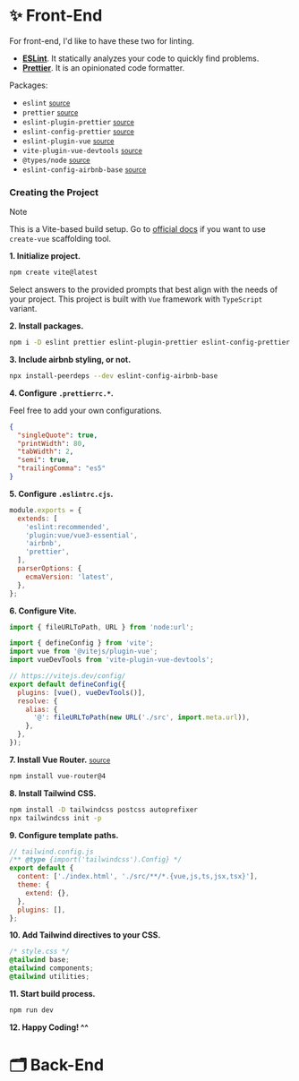 # ✨ Front-End

For front-end, I'd like to have these two for linting.

- **[ESLint](https://eslint.org/)**. It statically analyzes your code to quickly find problems.
- **[Prettier](https://prettier.io/)**. It is an opinionated code formatter.

Packages:

- `eslint` <small>[source](https://www.npmjs.com/package/eslint)</small>
- `prettier` <small>[source](https://www.npmjs.com/package/prettier)</small>
- `eslint-plugin-prettier` <small>[source](https://www.npmjs.com/package/eslint-plugin-prettier)</small>
- `eslint-config-prettier` <small>[source](https://www.npmjs.com/package/eslint-plugin-prettier)</small>
- `eslint-plugin-vue` <small>[source](https://eslint.vuejs.org/user-guide/)</small>
- `vite-plugin-vue-devtools` <small>[source](https://devtools-next.vuejs.org/guide/vite-plugin)</small>
- `@types/node` <small>[source](https://www.npmjs.com/package/@types/node)</small>
- `eslint-config-airbnb-base` <small>[source](https://www.npmjs.com/package/eslint-config-airbnb-base)</small>

### Creating the Project

> [!NOTE]
>
> This is a Vite-based build setup. Go to [official docs](https://vuejs.org/guide/quick-start.html) if you want to use `create-vue` scaffolding tool.

**1. Initialize project.**

```bash
npm create vite@latest
```

Select answers to the provided prompts that best align with the needs of your project. This project is built with `Vue` framework with `TypeScript` variant.

**2. Install packages.**

```bash
npm i -D eslint prettier eslint-plugin-prettier eslint-config-prettier eslint-plugin-vue vite-plugin-vue-devtools @types/node
```

**3. Include airbnb styling, or not.**

```bash
npx install-peerdeps --dev eslint-config-airbnb-base
```

**4. Configure `.prettierrc.*`.**

Feel free to add your own configurations.

```json
{
  "singleQuote": true,
  "printWidth": 80,
  "tabWidth": 2,
  "semi": true,
  "trailingComma": "es5"
}
```

**5. Configure `.eslintrc.cjs`.**

```js
module.exports = {
  extends: [
    'eslint:recommended',
    'plugin:vue/vue3-essential',
    'airbnb',
    'prettier',
  ],
  parserOptions: {
    ecmaVersion: 'latest',
  },
};
```

**6. Configure Vite.**

```js
import { fileURLToPath, URL } from 'node:url';

import { defineConfig } from 'vite';
import vue from '@vitejs/plugin-vue';
import vueDevTools from 'vite-plugin-vue-devtools';

// https://vitejs.dev/config/
export default defineConfig({
  plugins: [vue(), vueDevTools()],
  resolve: {
    alias: {
      '@': fileURLToPath(new URL('./src', import.meta.url)),
    },
  },
});
```

**7. Install Vue Router.** <small>[source](https://router.vuejs.org/installation.html)</small>

```bash
npm install vue-router@4
```

**8. Install Tailwind CSS.**

```bash
npm install -D tailwindcss postcss autoprefixer
npx tailwindcss init -p
```

**9. Configure template paths.**

```js
// tailwind.config.js
/** @type {import('tailwindcss').Config} */
export default {
  content: ['./index.html', './src/**/*.{vue,js,ts,jsx,tsx}'],
  theme: {
    extend: {},
  },
  plugins: [],
};
```

**10. Add Tailwind directives to your CSS.**

```css
/* style.css */
@tailwind base;
@tailwind components;
@tailwind utilities;
```

**11. Start build process.**

```bash
npm run dev
```

**12. Happy Coding! ^^**

# 🗂️ Back-End

